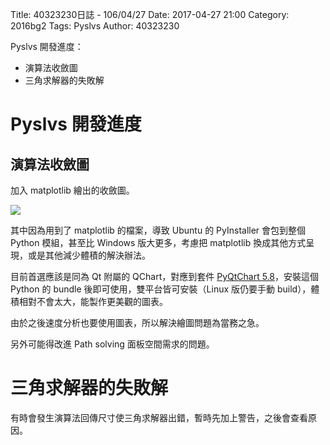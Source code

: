 Title: 40323230日誌 - 106/04/27
Date: 2017-04-27 21:00
Category: 2016bg2
Tags: Pyslvs
Author: 40323230

Pyslvs 開發進度：

* 演算法收斂圖
* 三角求解器的失敗解

<!-- PELICAN_END_SUMMARY -->

Pyslvs 開發進度
===

演算法收斂圖
---

加入 matplotlib 繪出的收斂圖。

![](https://raw.githubusercontent.com/coursemdetw/project_site_files/gh-pages/files/2016spring/g2/Python_solvespace/0427_01.png)

其中因為用到了 matplotlib 的檔案，導致 Ubuntu 的 PyInstaller 會包到整個 Python 模組，甚至比 Windows 版大更多，考慮把 matplotlib 換成其他方式呈現，或是其他減少體積的解決辦法。

目前首選應該是同為 Qt 附屬的 QChart，對應到套件 [PyQtChart 5.8](https://www.riverbankcomputing.com/software/pyqtchart/download/"riverbankcomputing.com")，安裝這個 Python 的 bundle 後即可使用，雙平台皆可安裝（Linux 版仍要手動 build），體積相對不會太大，能製作更美觀的圖表。

由於之後速度分析也要使用圖表，所以解決繪圖問題為當務之急。

另外可能得改進 Path solving 面板空間需求的問題。

三角求解器的失敗解
===

有時會發生演算法回傳尺寸使三角求解器出錯，暫時先加上警告，之後會查看原因。